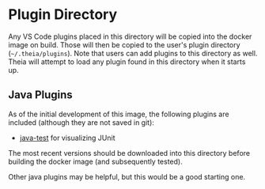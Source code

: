 # Plugin Directory

Any VS Code plugins placed in this directory will be copied into the docker image on build.  Those will then
be copied to the user's plugin directory (`~/.theia/plugins`).  Note that users can add plugins to this directory
as well.  Theia will attempt to load any plugin found in this directory when it starts up.

## Java Plugins

As of the initial development of this image, the following plugins are included (although they are not saved in git):

* [java-test](https://marketplace.visualstudio.com/items?itemName=vscjava.vscode-java-test) for visualizing JUnit

The most recent versions should be downloaded into this directory before building the docker image (and subsequently tested).

Other java plugins may be helpful, but this would be a good starting one.
